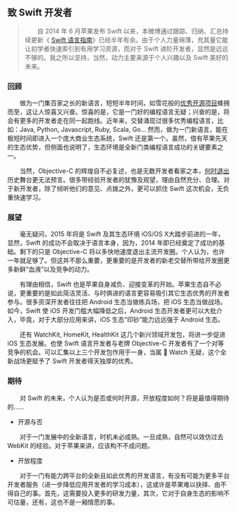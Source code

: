 ## 致 Swift 开发者
>　　自 2014 年 6 月苹果发布 Swift 以来，本微博通过跟踪、归纳、汇总持续更新《 [Swift  语言指南](https://github.com/ipader/SwiftGuide)》已经半年有余。由于个人力量绵薄，充其量它能让初学者快速索引到有用学习资源，而对于 Swift 进阶开发者，显然是远远不够的。我之所以坚持，当然，动力主要来源于个人兴趣以及 Swift 美好的未来。

### 回顾
　　做为一门集百家之长的新语言，短短半年时间，如雪花般的[优秀开源项目](https://github.com/ipader/SwiftGuide/blob/master/Featured.md)蜂拥而至，这让人惊喜又兴奋。惊喜的是，它是一门好的编程语言无疑；兴奋的是，将会有更多的开发者走在同一起跑线。近年来，交替涌现过很多优秀编程语言，比如：Java, Python, Javascript, Ruby, Scala, Go... 然而，做为一门新语言，能在极短时间即进入一个庞大商业生态系统，Swift 还是第一个。虽然，借有苹果先天的生态优势，但侧面也说明了，生态环境是全新门类编程语言成功的关键要素之一。
	
　　当然，Objective-C 的辉煌自不必复述，也是无数开发者看家之本，[何时退出](http://www.cocoachina.com/swift/20150107/10858.html)历史舞台更无法预言。很多带经验开发者的犹豫及观望，理由自然充分、合理。对于新开发者，除了倾听他们的意见、点拨之外，更可以抓住 Swift 这次机会，无负重快速学习。

### 展望

　　毫无疑问，2015 年将是 Swift 及其生态环境 iOS/OS X大踏步前进的一年，显然，Swift 的成功不会取决于语言本身，因为，2014 年即已经奠定了成功的基础。剩下的只是 Objective-C 将以多快地速度退出主流开发圈。个人认为，也许一年就足够了。但这并不那么重要，更重要的是开发者的新老交替所带给开发圈更多新鲜“血液”以及竞争的动力。
	
　　有理由相信，Swift 也是苹果自身减负、迎接变革的开始。苹果生态自不必说，更重要的是如此简洁灵活、与时俱进的语言更容易吸引其它生态优秀的开发者参与。很多资深开发者往往把 Android 生态当做练兵场，把 iOS 生态当做战场。如今，Swift 使 iOS 开发门槛大幅降低之后，Android 生态开发者更可以大批介入，毕竟，对于大部分应用来讲，iOS 生态“印钞”能力远远强于 Android 生态。

　　还有 WatchKit, HomeKit, HealthKit 这几个新兴领域开发包，将进一步促进 iOS 生态发展。也使 Swift 语言开发者与老牌 Objective-C 开发者有了一个对等竞争的机会。可以汇集以上三个开发包作用于一身，当属  Watch 无疑，这个全新战场更赋予了 Swift 开发者得天独厚的优秀。
	
	
### 期待
	
　　对 Swift 的未来，个人认为是否或何时开源，开放程度如何？将是最值得期待的……

* 开源与否

　　对于一门发展中的全新语言，时机未必成熟。一旦成熟，自然可以效仿过去 WebKit 的经验。对于苹果来讲，应该构不不成问题。

* 开放程度
 
　　对于一门有能力跨平台的全新且如此优秀的开发语言，有没有可能为更多平台开发者服务（进一步降低应用开发者的学习成本），这或许是苹果难以抉择、由不得自己的事。首先，这需要投入更多的研发力量，其次，它对于自身生态的影响不可估量，还有，这也不是一厢情愿的事。
	
	
